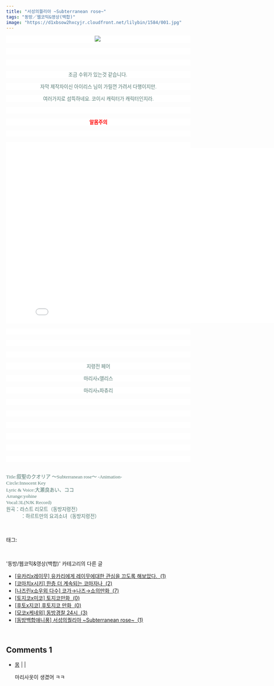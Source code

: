 ```yaml
---
title: "서성의퀄리아 ~Subterranean rose~"
tags: "동방／웹코믹&영상(백합)"
image: "https://d1xbsow2hxcyjr.cloudfront.net/lilybin/1584/001.jpg"
---
```

<div class="article">
<div class="area_view">
<p style="text-align: center; background: white"><img src="{{ site.imgserver10 }}/lilybin/1584/001.jpg"/><span style="color:#557a74; font-family:돋움; font-size:10pt"> 
</span></p>
<p style="text-align: justify; background: white"> 
 </p>
<p style="text-align: justify; background: white"> 
 </p>
<p style="text-align: center; background: white"><span style="color:#557a74; font-family:돋움; font-size:10pt">조금 수위가 있는것 같습니다. 
</span></p>
<p style="text-align: center; background: white"><span style="color:#557a74; font-family:돋움; font-size:10pt">자막 제작자이신 아이리스 님이 가릴껀 가려서 다행이지만.
</span></p>
<p style="text-align: center; background: white"><span style="color:#557a74; font-family:돋움; font-size:10pt">여러가지로 섬뜩하네요. 코이시 캐릭터가 캐릭터인지라.
</span></p>
<p style="text-align: center; background: white"> 
 </p>
<p style="text-align: center; background: white"><span style="font-family:돋움; font-size:10pt"><span style="color:red"><strong>알몸주의</strong></span><span style="color:#557a74">
</span></span></p>
<p style="text-align: center; background: white"> 
 </p>
<p style="text-align: center; background: white"> <iframe allowfullscreen="" data-aspectratio="0.5625" frameborder="0" src="//www.youtube.com/embed/Jg8X_5wvilc" style="width: 850px; height: 478.125px;"></iframe></p>
<p style="text-align: center; background: white">
 </p>
<p style="text-align: center; background: white">
 </p>
<p style="text-align: center; background: white">
 </p>
<p style="text-align: center; background: white"><span style="color:#557a74; font-family:돋움; font-size:10pt">지령전 페어
</span></p>
<p style="text-align: center; background: white"><span style="color:#557a74; font-family:돋움; font-size:10pt">마리사x앨리스
</span></p>
<p style="text-align: center; background: white"><span style="color:#557a74; font-family:돋움; font-size:10pt">마리사x파츄리
</span></p>
<p style="text-align: justify; background: white"> 
 </p>
<p style="text-align: justify; background: white"> 
 </p>
<p style="text-align: center; background: white"> 
 </p>
<p style="text-align: center; background: white"> 
 </p>
<p style="text-align: justify; background: white"> 
 </p>
<p style="text-align: justify; background: white"> 
 </p>
<p><span style="color:#557a74; font-size:10pt"><span style="font-family:돋움"><br/>Title:</span><span style="font-family:새굴림">叙</span><span style="font-family:돋움">聖のクオリア ～Subterranean rose～ -Animation-</span></span><span style="color:#333333; font-family:Arial"><br/></span><span style="color:#557a74; font-family:돋움; font-size:10pt">Circle:Innocent Key</span><span style="color:#333333; font-family:Arial"><br/></span><span style="color:#557a74; font-size:10pt"><span style="font-family:돋움">Lyric &amp; Voice:大</span><span style="font-family:새굴림">瀬</span><span style="font-family:돋움">良あい、ココ </span></span><span style="color:#333333; font-family:Arial"><br/></span><span style="color:#557a74; font-family:돋움; font-size:10pt">Arrange:yohine</span><span style="color:#333333; font-family:Arial"><br/></span><span style="color:#557a74; font-family:돋움; font-size:10pt">Vocal:3L(NJK Record) </span><span style="color:#333333; font-family:Arial"><br/></span><span style="color:#557a74; font-family:돋움; font-size:10pt">원곡：라스트 리모트（동방지령전）</span><span style="color:#333333; font-family:Arial"><br/></span><span style="color:#557a74; font-family:돋움; font-size:10pt">　　　：하르트만의 요괴소녀（동방지령전）</span></p>
</div></div><br/>
<div class="tagTrail">
<p>태그: </p>
<ul>
</ul>
</div><br/>
<div class="another">
<p>'동방/웹코믹&amp;영상(백합)' 카테고리의 다른 글</p>
<ul>
<li><a href="/lilybin_1676">
[유카리x레이무] 유카리에게 레이무에대한 관심을 끄도록 해보았다.  (1)
</a></li>
<li><a href="/lilybin_1675">
[코마치x시키] 한층 더 계속되는 코마자나  (2)
</a></li>
<li><a href="/lilybin_1674">
[나즈린x쇼우외 다수] 코가→나즈→쇼의만화  (7)
</a></li>
<li><a href="/lilybin_1673">
[토지코x미코] 토지코만화  (0)
</a></li>
<li><a href="/lilybin_1672">
[후토x지코] 후토지코 만화  (0)
</a></li>
<li><a href="/lilybin_1671">
[모코x케네외] 동방경찰 24시  (3)
</a></li>
<li><a href="/lilybin_1584">
[동방백합애니풍] 서성의퀄리아 ~Subterranean rose~  (1)
</a></li>
</ul>
</div><br/>
<div class="comment">
<h2 class="bold">Comments <span id="commentCount1584">1</span></h2>
<div style="clear:both;">
<div id="entry1584Comment" style="display:block">
<ul class="list_reply">
<li class="rp_general" id="comment12674423">
<div class="post-comment">
<div>
<span>
<i class="fa fa-user"></i> <a href="http://" onclick="return openLinkInNewWindow(this)">몽</a> |
                                |
                               
</span>
<p>마리사옷이 생겼어 ㅋㅋ</p>

</div>
</div>
</li>
</ul>
</div>
</div>
</div><br/>
<br/>
<p id="refer"></p>
<br/>

